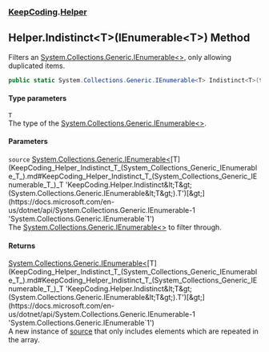 ### [KeepCoding](KeepCoding.md 'KeepCoding').[Helper](KeepCoding_Helper.md 'KeepCoding.Helper')
## Helper.Indistinct&lt;T&gt;(IEnumerable&lt;T&gt;) Method
Filters an [System.Collections.Generic.IEnumerable&lt;&gt;](https://docs.microsoft.com/en-us/dotnet/api/System.Collections.Generic.IEnumerable-1 'System.Collections.Generic.IEnumerable`1'), only allowing duplicated items.  
```csharp
public static System.Collections.Generic.IEnumerable<T> Indistinct<T>(this System.Collections.Generic.IEnumerable<T> source);
```
#### Type parameters
<a name='KeepCoding_Helper_Indistinct_T_(System_Collections_Generic_IEnumerable_T_)_T'></a>
`T`  
The type of the [System.Collections.Generic.IEnumerable&lt;&gt;](https://docs.microsoft.com/en-us/dotnet/api/System.Collections.Generic.IEnumerable-1 'System.Collections.Generic.IEnumerable`1').
  
#### Parameters
<a name='KeepCoding_Helper_Indistinct_T_(System_Collections_Generic_IEnumerable_T_)_source'></a>
`source` [System.Collections.Generic.IEnumerable&lt;](https://docs.microsoft.com/en-us/dotnet/api/System.Collections.Generic.IEnumerable-1 'System.Collections.Generic.IEnumerable`1')[T](KeepCoding_Helper_Indistinct_T_(System_Collections_Generic_IEnumerable_T_).md#KeepCoding_Helper_Indistinct_T_(System_Collections_Generic_IEnumerable_T_)_T 'KeepCoding.Helper.Indistinct&lt;T&gt;(System.Collections.Generic.IEnumerable&lt;T&gt;).T')[&gt;](https://docs.microsoft.com/en-us/dotnet/api/System.Collections.Generic.IEnumerable-1 'System.Collections.Generic.IEnumerable`1')  
The [System.Collections.Generic.IEnumerable&lt;&gt;](https://docs.microsoft.com/en-us/dotnet/api/System.Collections.Generic.IEnumerable-1 'System.Collections.Generic.IEnumerable`1') to filter through.
  
#### Returns
[System.Collections.Generic.IEnumerable&lt;](https://docs.microsoft.com/en-us/dotnet/api/System.Collections.Generic.IEnumerable-1 'System.Collections.Generic.IEnumerable`1')[T](KeepCoding_Helper_Indistinct_T_(System_Collections_Generic_IEnumerable_T_).md#KeepCoding_Helper_Indistinct_T_(System_Collections_Generic_IEnumerable_T_)_T 'KeepCoding.Helper.Indistinct&lt;T&gt;(System.Collections.Generic.IEnumerable&lt;T&gt;).T')[&gt;](https://docs.microsoft.com/en-us/dotnet/api/System.Collections.Generic.IEnumerable-1 'System.Collections.Generic.IEnumerable`1')  
A new instance of [source](KeepCoding_Helper_Indistinct_T_(System_Collections_Generic_IEnumerable_T_).md#KeepCoding_Helper_Indistinct_T_(System_Collections_Generic_IEnumerable_T_)_source 'KeepCoding.Helper.Indistinct&lt;T&gt;(System.Collections.Generic.IEnumerable&lt;T&gt;).source') that only includes elements which are repeated in the array.
